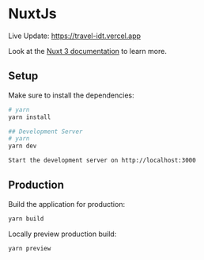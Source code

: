 # NuxtJs

Live Update: https://travel-idt.vercel.app

Look at the [Nuxt 3 documentation](https://nuxt.com/docs/getting-started/introduction) to learn more.

## Setup

Make sure to install the dependencies:

```bash
# yarn
yarn install

## Development Server
# yarn
yarn dev

Start the development server on http://localhost:3000
```
## Production

Build the application for production:

```bash
yarn build
```

Locally preview production build:

```bash
yarn preview
```
